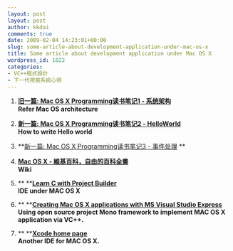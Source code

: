 ```yaml
---
layout: post
layout: post
author: kkdai
comments: true
date: 2009-02-04 14:23:01+00:00
slug: some-article-about-development-application-under-mac-os-x
title: Some article about development application under Mac OS X
wordpress_id: 1022
categories:
- VC++程式設計
- 下一代視窗系統心得
---
```


  
  1. **[旧一篇: Mac OS X Programming读书笔记1 - 系统架构](http://blog.csdn.net/ATField/archive/2007/03/01/1518651.aspx)          
Refer Mac OS architecture**
   
  2. **[新一篇: Mac OS X Programming读书笔记2 - HelloWorld](http://blog.csdn.net/ATField/archive/2007/03/01/1518747.aspx)          
How to write Hello world**
   
  3. **[新一篇: Mac OS X Programming读书笔记3 - 事件处理](http://blog.csdn.net/ATField/archive/2007/03/02/1519639.aspx) **
   
  4. **[Mac OS X - 維基百科，自由的百科全書](http://zh.wikipedia.org/wiki/Mac_OS_X)          
Wiki**
   
  5. ** ****[Learn C with Project Builder](http://cocoadevcentral.com/articles/000054.php)          
IDE under MAC OS X**
   
  6. ** ****[Creating Mac OS X applications with MS Visual Studio Express](http://mac.sillydog.org/dev/visual_studio.php)          
Using open source project Mono framework to implement MAC OS X application via VC++.**
   
  7. ** ****[Xcode home page](http://developer.apple.com/TOOLS/xcode/)          
Another IDE for MAC OS X.**
